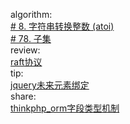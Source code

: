 

algorithm:   
[# 8. 字符串转换整数 (atoi)](/algorithm/arts_week36_20200810/20200811/Solution.php)  
[# 78. 子集](/algorithm/arts_week36_20200810/20200814/Solution.php)  
review:     
[raft协议](/review/arts_week36_20200810/readme.md)  
tip:  
[jquery未来元素绑定](/tip/arts_week36_20200810/jquery未来元素绑定.md)  
share:   
[thinkphp_orm字段类型机制](/share/arts_week36_20200810/thinkphp_orm字段类型机制.md)   
